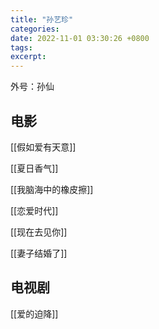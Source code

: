 ```yaml
---
title: "孙艺珍"
categories: 
date: 2022-11-01 03:30:26 +0800
tags: 
excerpt: 
---
```


外号：孙仙

## 电影

[[假如爱有天意]]

[[夏日香气]]

[[我脑海中的橡皮擦]]

[[恋爱时代]]

[[现在去见你]]

[[妻子结婚了]]

## 电视剧

[[爱的迫降]]




